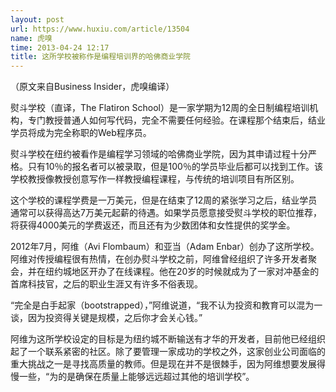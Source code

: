 ```yaml
---
layout: post
url: https://www.huxiu.com/article/13504
name: 虎嗅
time: 2013-04-24 12:17
title: 这所学校被称作是编程培训界的哈佛商业学院
---
```

（原文来自Business Insider，虎嗅编译）

熨斗学校（直译，The Flatiron School）是一家学期为12周的全日制编程培训机构，专门教授普通人如何写代码，完全不需要任何经验。在课程那个结束后，结业学员将成为完全称职的Web程序员。

熨斗学校在纽约被看作是编程学习领域的哈佛商业学院，因为其申请过程十分严格。只有10％的报名者可以被录取，但是100％的学员毕业后都可以找到工作。该学校教授像教授创意写作一样教授编程课程，与传统的培训项目有所区别。

这个学校的课程学费是一万美元，但是在结束了12周的紧张学习之后，结业学员通常可以获得高达7万美元起薪的待遇。如果学员愿意接受熨斗学校的职位推荐，将获得4000美元的学费返还，而且还有为少数团体和女性提供的奖学金。

2012年7月，阿维（Avi Flombaum）和亚当（Adam Enbar）创办了这所学校。阿维对传授编程很有热情，在创办熨斗学校之前，阿维曾经组织了许多开发者聚会，并在纽约城地区开办了在线课程。他在20岁的时候就成为了一家对冲基金的首席科技官，之后的职业生涯又有许多不俗表现。

“完全是白手起家（bootstrapped），”阿维说道，“我不认为投资和教育可以混为一谈，因为投资得关键是规模，之后你才会关心钱。”

阿维为这所学校设定的目标是为纽约城不断输送有才华的开发者，目前他已经组织起了一个联系紧密的社区。除了要管理一家成功的学校之外，这家创业公司面临的重大挑战之一是寻找高质量的教师。但是现在并不是很棘手，因为阿维想要发展得慢一些，“为的是确保在质量上能够远远超过其他的培训学校”。

